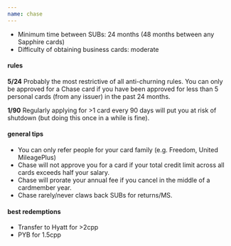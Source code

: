 ```yaml
---
name: chase
---
```

* Minimum time between SUBs: 24 months (48 months between any Sapphire cards)
* Difficulty of obtaining business cards: moderate

#### rules
**5/24** Probably the most restrictive of all anti-churning rules. You can only be approved for a Chase card if you have been approved for less than 5 personal cards (from any issuer) in the past 24 months.

**1/90** Regularly applying for >1 card every 90 days will put you at risk of shutdown (but doing this once in a while is fine).

#### general tips
* You can only refer people for your card family (e.g. Freedom, United MileagePlus)
* Chase will not approve you for a card if your total credit limit across all cards exceeds half your salary.
* Chase will prorate your annual fee if you cancel in the middle of a cardmember year.
* Chase rarely/never claws back SUBs for returns/MS.

#### best redemptions
* Transfer to Hyatt for >2cpp
* PYB for 1.5cpp